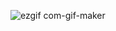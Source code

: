 ![ezgif com-gif-maker](https://user-images.githubusercontent.com/64596271/185942149-516160a0-5403-47a2-9dd8-699f75dedd10.gif)
